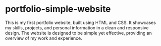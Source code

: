 # portfolio-simple-website
This is my first portfolio website, built using HTML and CSS. It showcases my skills, projects, and personal information in a clean and responsive design. The website is designed to be simple yet effective, providing an overview of my work and experience.
